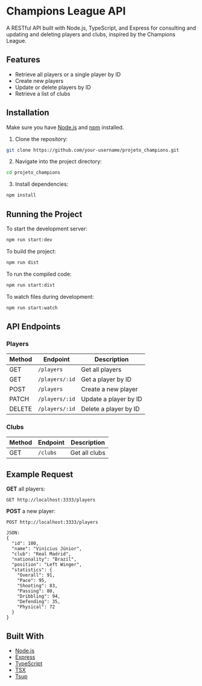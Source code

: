 # Champions League API

A RESTful API built with Node.js, TypeScript, and Express for consulting and updating and deleting players and clubs, inspired by the Champions League.


## Features

- Retrieve all players or a single player by ID
- Create new players
- Update or delete players by ID
- Retrieve a list of clubs

## Installation

Make sure you have [Node.js](https://nodejs.org/) and [npm](https://www.npmjs.com/) installed.

1. Clone the repository:

```bash
git clone https://github.com/your-username/projeto_champions.git
````

2. Navigate into the project directory:

```bash
cd projeto_champions
```

3. Install dependencies:

```bash
npm install
```

## Running the Project

To start the development server:

```bash
npm run start:dev
```

To build the project:

```bash
npm run dist
```

To run the compiled code:

```bash
npm run start:dist
```

To watch files during development:

```bash
npm run start:watch
```

## API Endpoints

### Players

| Method | Endpoint       | Description           |
| ------ | -------------- | --------------------- |
| GET    | `/players`     | Get all players       |
| GET    | `/players/:id` | Get a player by ID    |
| POST   | `/players`     | Create a new player   |
| PATCH  | `/players/:id` | Update a player by ID |
| DELETE | `/players/:id` | Delete a player by ID |

### Clubs

| Method | Endpoint | Description   |
| ------ | -------- | ------------- |
| GET    | `/clubs` | Get all clubs |

## Example Request

**GET** all players:

```http
GET http://localhost:3333/players
```

**POST** a new player:

```http
POST http://localhost:3333/players

JSON:
{
  "id": 100,
  "name": "Vinícius Júnior",
  "club": "Real Madrid",
  "nationality": "Brazil",
  "position": "Left Winger",
  "statistics": {
    "Overall": 91,
    "Pace": 95,
    "Shooting": 83,
    "Passing": 80,
    "Dribbling": 94,
    "Defending": 35,
    "Physical": 72
  }
}
```

## Built With

* [Node.js](https://nodejs.org/)
* [Express](https://expressjs.com/)
* [TypeScript](https://www.typescriptlang.org/)
* [TSX](https://github.com/esbuild/tsx)
* [Tsup](https://tsup.egoist.dev/)

```
